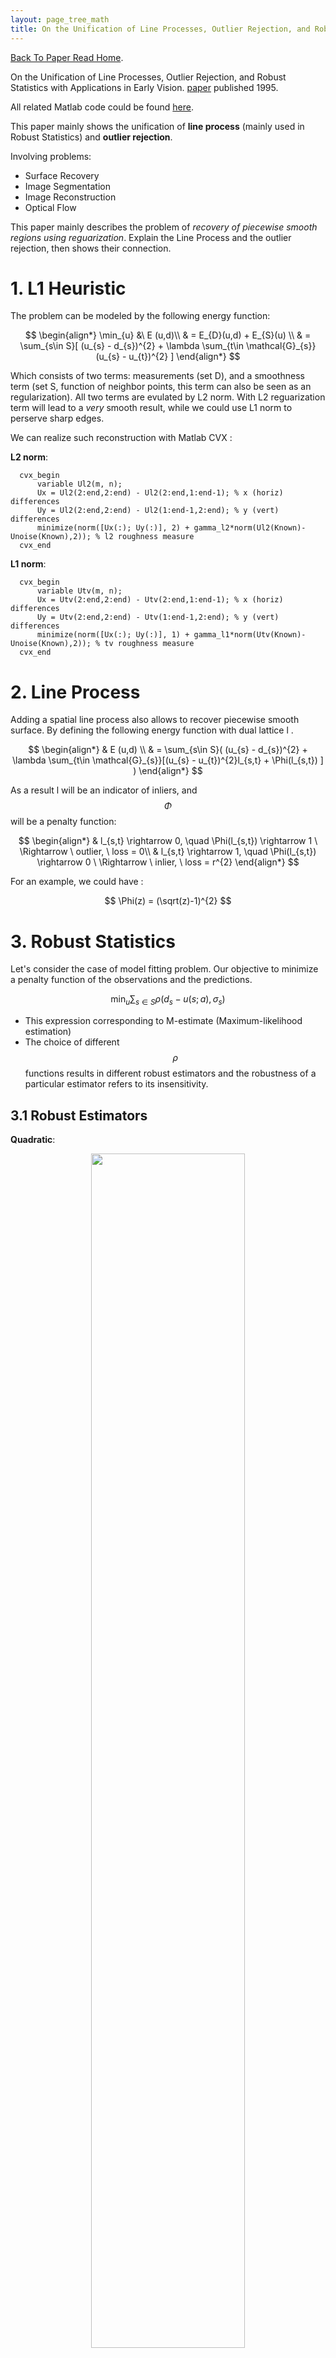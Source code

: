 ```yaml
---
layout: page_tree_math
title: On the Unification of Line Processes, Outlier Rejection, and Robust Statistics
---
```


[Back To Paper Read Home](../00index).


On the Unification of Line Processes, Outlier Rejection, and Robust Statistics with Applications in Early Vision. [paper](https://www.researchgate.net/profile/Anand_Rangarajan/publication/228083825_On_the_unification_of_line_processes_outlier_rejection_and_robuststatistics_with_applications_to_early_vision/links/54ca4af70cf2c70ce521a907.pdf) published 1995.

All related Matlab code could be found [here](https://github.com/gggliuye/cvx_learning/tree/master/matlab/Unification).

This paper mainly shows the unification of **line process** (mainly used in Robust Statistics) and **outlier rejection**.

Involving problems:

* Surface Recovery
* Image Segmentation
* Image Reconstruction
* Optical Flow

This paper mainly describes the problem of *recovery of piecewise smooth regions using reguarization*. Explain the Line Process and the
outlier rejection, then shows their connection.


# 1. L1 Heuristic

The problem can be modeled by the following energy function:

$$
  \begin{align*}
  \min_{u} &\ E (u,d)\\
  & = E_{D}(u,d) + E_{S}(u) \\
  & = \sum_{s\in S}[ (u_{s} - d_{s})^{2} + \lambda \sum_{t\in \mathcal{G}_{s}}(u_{s} - u_{t})^{2}   ]
  \end{align*}
$$

Which consists of two terms: measurements (set D), and a smoothness term (set S, function of neighbor points, this term can also be seen as an regularization). All two terms are evulated by L2 norm.
With L2 reguarization term will lead to a *very* smooth result, while we could use L1 norm to perserve sharp edges.

We can realize such reconstruction with Matlab CVX :


**L2 norm**:
```
  cvx_begin
      variable Ul2(m, n);
      Ux = Ul2(2:end,2:end) - Ul2(2:end,1:end-1); % x (horiz) differences
      Uy = Ul2(2:end,2:end) - Ul2(1:end-1,2:end); % y (vert) differences
      minimize(norm([Ux(:); Uy(:)], 2) + gamma_l2*norm(Ul2(Known)-Unoise(Known),2)); % l2 roughness measure
  cvx_end
```

**L1 norm**:

```
  cvx_begin
      variable Utv(m, n);
      Ux = Utv(2:end,2:end) - Utv(2:end,1:end-1); % x (horiz) differences
      Uy = Utv(2:end,2:end) - Utv(1:end-1,2:end); % y (vert) differences
      minimize(norm([Ux(:); Uy(:)], 1) + gamma_l1*norm(Utv(Known)-Unoise(Known),2)); % tv roughness measure
  cvx_end
```

# 2. Line Process

Adding a spatial line process also allows to recover piecewise smooth surface. By defining the following energy function with dual lattice l .

$$
  \begin{align*}
  & E (u,d) \\
  & = \sum_{s\in S}( (u_{s} - d_{s})^{2} + \lambda \sum_{t\in \mathcal{G}_{s}}[(u_{s} - u_{t})^{2}l_{s,t}  + \Phi(l_{s,t}) ] )
  \end{align*}
  $$


As a result l will be an indicator of inliers, and $$\Phi$$ will be a penalty function:

$$
  \begin{align*}
  & l_{s,t} \rightarrow 0, \quad \Phi(l_{s,t}) \rightarrow 1 \ \Rightarrow \ outlier, \ loss = 0\\
  & l_{s,t} \rightarrow 1, \quad \Phi(l_{s,t}) \rightarrow 0 \ \Rightarrow \ inlier, \ loss = r^{2}
  \end{align*}
  $$

For an example, we could have :

$$
  \Phi(z) = (\sqrt(z)-1)^{2}
  $$

# 3. Robust Statistics

Let's consider the case of model fitting problem. Our objective to minimize a penalty function of the observations and the predictions.

$$
  \min_{u} \sum_{s\in S}\rho(d_{s} - u(s;a), \sigma_{s})
  $$

* This expression corresponding to M-estimate (Maximum-likelihood estimation)
* The choice of different $$\rho$$ functions results in different robust estimators and the robustness of a particular estimator refers to its insensitivity.

## 3.1 Robust Estimators

**Quadratic**:

<div align="center">    
<img src="../images/quadratic.jpg" width="70%"/>
</div>

$$
  \rho (x) = x^{2} , \quad \Phi(x) = 2x
  $$

The quadratic (least square) approach is notoriously sensitive to outliers, as the error grows greatly as the error increases.


**Huber**:

<div align="center">    
<img src="../images/huber.jpg" width="70%"/>
</div>

$$
  \phi_{\sigma}(x) = \begin{cases}
  x^{2}/x\sigma + \sigma/2 \quad \mid x\mid \le sigma \\
  \mid x\mid \quad \quad \mid x\mid > \sigma \end{cases}
  $$

$$
  \Phi_{\sigma}(x) = \begin{cases}
  x/\sigma \quad \mid x\mid \le \sigma \\
  sign(x) \ \mid x \mid > \sigma \end{cases}
  $$

**Lorentzian**:

<div align="center">    
<img src="../images/lorentzian.jpg" width="70%"/>
</div>

$$
  \rho(x, \sigma) = \log(1+\frac{1}{2} (\frac{x}{\sigma})^{2})
  $$

$$
  \Phi(x, \sigma) = \frac{2x}{2\sigma^{2} +x^{2}}
  $$

**Truncated quadratic**:

<div align="center">    
<img src="../images/truncated.jpg" width="70%"/>
</div>

$$
  \rho(x, \beta) = \begin{cases} x^{2} \quad \mid x\mid \le \sqrt{\beta} \\
  \beta \quad otherwise \end{cases}
  $$

$$
  \Phi(x, \beta) = \begin{cases} 2x \quad \mid x\mid \le \sqrt{\beta} \\
  0 \quad otherwise \end{cases}
  $$

## 3.2 Robust Regularization

Apply the robust function to our surface recovery problem:

$$
  \begin{align*}
  \min_{u} &\ E (u,d)\\
  & = E_{D}(u,d) + E_{S}(u) \\
  & = \sum_{s\in S}[ \rho_{D}(u_{s} - d_{s}) + \lambda \sum_{t\in \mathcal{G}_{s}} \rho_{S}(u_{s} - u_{t})  ]
  \end{align*}
  $$

Huber loss matlab implementation:
```
  cvx_begin quiet
      variable Ulp(m, n);
      Ux = Ulp(2:end,2:end) - Ulp(2:end,1:end-1); % x (horiz) differences
      Uy = Ulp(2:end,2:end) - Ulp(1:end-1,2:end); % y (vert) differences
      minimize(sum(huber([Ux(:); Uy(:)], 0.5)) + gamma*norm(Ulp(Known)-Unoise(Known),2)); % huber roughness measure
  cvx_end
```

**Result** for example of reconstruction of a noised 'wedding cake' of 50 times 50 pixels:

<div align="center">    
<img src="../images/truncated.jpg" width="80%"/>
</div>


| method |  cpu time(s) |
|========|==============|
| L2     |  0.28199     |
| L1     |  0.53065     |
| Huber  |   14.93040   |

# 4. Unifying Robust Estimation and Outlier Processes


* Generalization of the notion of line process.
* Apply to both data and spatial terms.
* Result in robust estimation.

## 4.1 Outlier Processes

Recall the upper expression, l indicates the outliers, and it is an analog line process. This accounts for violations of the spatial
smoothness term, but does not account for violations of the data term.
So the auther then generalized the notion of a 'line process' to that of an 'outlier process' that can be applied to both data and spatial terms.
To *formulate a process that performs outlier rejection in the same spirit as the robust estimators do*. The surface recovery problem then becomes:

$$
  \begin{align*}
  & E (u,d) \\
  & = \sum_{s\in S}( (u_{s} - d_{s})^{2}m_{s} + \Phi_{D}(m_{s}) + \lambda \sum_{t\in \mathcal{G}_{s}}[(u_{s} - u_{t})^{2}l_{s,t}  + \Phi_{S}(l_{s,t}) ] )
  \end{align*}
  $$

Where introduce a new indicator for rejecting the measurements. **Notes its similarity to outlier rejection and robust statistics**.

## 4.2 Outlier Processes to Robust Estimator

The optimization problem then becomes :

$$
  \begin{align*}
  \min_{u,m,l}& \sum_{s\in S}[ (u_{s} - d_{s})^{2}m_{s} + \Phi_{D}(m_{s}) ]\\
  &  + \lambda \sum_{s\in S}\sum_{t\in \mathcal{G}_{s}}[(u_{s} - u_{t})^{2}l_{s,t}  + \Phi_{S}(l_{s,t}) ]
  \end{align*}
  $$

$$
  \begin{align*}
  \min_{u}& \min_{m}[\sum_{s\in S} (u_{s} - d_{s})^{2}m_{s} + \Phi_{D}(m_{s}) ] \\
  &  + \lambda [ \min_{l}\sum_{s\in S}\sum_{t\in \mathcal{G}_{s}}[(u_{s} - u_{t})^{2}l_{s,t}  + \Phi_{S}(l_{s,t}) ] ]
  \end{align*}
  $$

The upper expression consists of two parallex minimization process, which are similiar , and can be generalized by the function:

$$
  \rho(x) = \inf_{0\le z\le 1}(x^{2}z +\Phi(z))
  $$

Finally, we rewrite the problem as :

$$
  \min_{u}\sum_{s\in S}\rho_{D}(u_{s}-d_{s}) + \lambda\sum_{s\in S}\sum_{t\in \mathcal{G}_{s}}\rho_{S}(u_{s} - u_{t})
  $$

We have exactly the expression of a robust estimation.

**Example** : take $$\Phi(z) = (\sqrt(z)-1)^{2}$$, where $$0\le z \le$$ :

$$
  \begin{align*}
  E(x,z) &= x^{2} + \Phi(z) \\
  &= x^{2} + (\sqrt(z)-1)^{2} \\
  \end{align*}
  $$

Minimize with respect to z, we take the first order optimal condition :

$$
  \frac{\partial E}{\partial z} (x,z) = x^{2} + \frac{\sqrt{z}-1}{\sqrt{z}} = 0
  $$

$$
  z = \frac{1}{(x^{2}+1)^{2}}
  $$

Then we have :

$$
  \rho(x) = \frac{x^{2}}{1+x^{2}}
  $$

## 4.3 From Robust Estimators to Outlier Processes.

We start from the robust estimator function $$\rho$$:

$$
  \rho(x) = \min_{z}(x^{2}z +\Phi(z))
  $$

From the first order optimal condition (derivative of z is zero) we have :

$$
  x^{2} + \Phi'_{z^{*}} = 0
  $$

Take the derivate of x we have :

$$
  \rho'(x) = 2xz^{*}
  $$

From the upper two functions we have :

$$
  x^{2} + \Phi'_{\frac{\rho'(x)}{2x}} = 0 \quad (A)
  $$

**Then we will integrate the upper function to get** $$\Phi$$

First define another function to simplify the process :

$$
  \phi(x^{2}) = \rho(x)
  $$

Then we will have :

$$
  \phi'(x^{2}) = \rho'(x)/2x
  $$

Then we could rewrite function (A) as :

$$
  -x^{2} = \Phi'(\phi'(x^{2}))
  $$

The integration could be written as :

$$
  \int \Phi'(\phi'(x^{2}))\phi''(x^{2})dx^{2} = \int -x^{2}\phi''(x^{2})dx^{2}
  $$

$$
  \Phi(\phi'(x^{2})) = -x^{2}\phi'(x^{2}) + \phi(x^{2})
  $$

From the former expressions we could also have :

$$
  z^{*} = \rho'(x)/2x = \phi'(x^{2})
  $$

As a result, we have :

$$
  \Phi(z) = \phi((\phi')^{-1}(z)) - z(\phi')^{-1}(z)
  $$

With the constraint of the indicator z, that its value falls between 0 and 1, we reqiure:

$$
  \lim_{w\to 0}\phi'(w)=1, \ and \ \lim_{w\to\infty}\phi'(w) = 0
  $$

# 5. Adding Spatial Interactions

Here we consider adding some spatial interactions terms to the energy function.

* Hysteresis (Canny, 1986) , for formation of unbroken contours.
* Non-maximum Suppression (Nevatia and Babu, 1980) for inhibiting multiple responses to s single edge present in the data.

**GNC**, Here we consider the example of GNC , a piece wise polynomial approximation to the trucated quadratic :

<div align="center">    
<img src="../images/gnc.jpg" width="70%"/>
</div>


$$
  \begin{align*}
  & \rho(x,\lambda,c) \\
  & = \begin{cases}
  \lambda^{2}x^{2} \quad 0\le \lambda^{2}x^{2} < \frac{c}{1+c} \\
  2\lambda\mid x\mid \sqrt{c(1+c)} - c(1+ \lambda^{2}x^{2}) \ \frac{c}{1+c}\le \lambda^{2}x^{2}< \frac{1+c}{c} \\
  1 \quad \quad otherwise
  \end{cases}
  \end{align*}
  $$

$$
  \begin{align*}
  & \rho'(x,\lambda,c) \\
  & = \begin{cases}
  2\lambda x \quad 0\le \lambda^{2}x^{2} <\frac{c}{1+c} \\
  2\lambda sign(x) \sqrt{c(1+c)} - c(\lambda x) \ \frac{c}{1+c}\le \lambda^{2}x^{2}< \frac{1+c}{c} \\
  0 \quad \quad otherwise
  \end{cases}
  \end{align*}
  $$


To recover the line process of GNC, we get  ($$w = \lambda x$$):

$$
  \phi(w,c) = \begin{cases}
  w \quad \quad 0 \le w < \frac{c}{1+c} \\
  2\sqrt{cw(1+c)} - c(1+2) \ \frac{c}{1+c}\le w < \frac{1+c}{c} \\
  1 \quad \quad otherwise
  \end{cases}
  $$

$$
  \phi'(w,c) = \begin{cases}
  1 \quad \quad 0 \le w < \frac{c}{1+c} \\
  c(\sqrt{\frac{1+c}{wc}} -1 ) \ \frac{c}{1+c}\le w < \frac{1+c}{c} \\
  0 \quad \quad otherwise
  \end{cases}
  $$

$$
  \phi''(w,c) = \begin{cases}
  0 \quad \quad 0 \le w < \frac{c}{1+c} \\
  -\frac{1}{2}\sqrt{\frac{c(1+c)}{w^{3}}} \ \frac{c}{1+c}\le w < \frac{1+c}{c} \\
  0 \quad \quad otherwise
  \end{cases}
  $$

Which satisfies :

$$
  \lim_{w\to 0}\phi'(w)=1, \ and \ \lim_{w\to\infty}\phi'(w) = 0
  $$

Finally we have the penalty function :

$$
  (\phi')^{-1}(z) = \frac{c(1+c)}{(c+z)^{2}}
  $$

$$
  \Phi(z,c) = \frac{c(1-z)}{c+z}
  $$

$$
  E(x, \lambda, c, z) =  \lambda^{2}x^{2}z + \Phi(z,c)
  $$

The following image draws the GNC penalty functions $$\Phi(z,c)$$ and $$E(x,\lambda,c,z)$$ for different choice of z :

<div align="center">    
<img src="../images/GNC_penalty.jpg" width="70%"/>
</div>

The following image draws the GNC penalty functions $$\Phi(z,c)$$ and $$\rho(x,\lambda,c)$$ for different choice of c :

<div align="center">    
<img src="../images/GNC_penalty_2.jpg" width="70%"/>
</div>

[Back To Paper Read Home](../00index).
